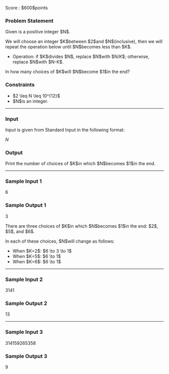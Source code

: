 
<div>

<span>

<span>

<p>
Score : $600$points
</p>

<div>

<section>

### **Problem Statement**

<p>
Given is a positive integer $N$.
</p>

<p>
We will choose an integer $K$between $2$and $N$(inclusive), then we will repeat the operation below until $N$becomes less than $K$.
</p>

<ul>

<li>
Operation: if $K$divides $N$, replace $N$with $N/K$; otherwise, replace $N$with $N-K$.
</li>

</ul>

<p>
In how many choices of $K$will $N$become $1$in the end?
</p>

</section>

</div>

<div>

<section>

### **Constraints**

<ul>

<li>
$2 \leq N \leq 10^{12}$
</li>

<li>
$N$is an integer.
</li>

</ul>

</section>

</div>

---

<div>

<div>

<section>

### **Input**

<p>
Input is given from Standard Input in the following format:
</p>

<div>

$N$
</div>

</section>

</div>

<div>

<section>

### **Output**

<p>
Print the number of choices of $K$in which $N$becomes $1$in the end.
</p>

</section>

</div>

</div>

---

<div>

<section>

### **Sample Input 1**

<div>

6

</div>

</section>

</div>

<div>

<section>

### **Sample Output 1**

<div>

3

</div>

<p>
There are three choices of $K$in which $N$becomes $1$in the end: $2$, $5$, and $6$.
</p>

<p>
In each of these choices, $N$will change as follows:
</p>

<ul>

<li>
When $K=2$: $6 \to 3 \to 1$
</li>

<li>
When $K=5$: $6 \to 1$
</li>

<li>
When $K=6$: $6 \to 1$
</li>

</ul>

</section>

</div>

---

<div>

<section>

### **Sample Input 2**

<div>

3141

</div>

</section>

</div>

<div>

<section>

### **Sample Output 2**

<div>

13

</div>

</section>

</div>

---

<div>

<section>

### **Sample Input 3**

<div>

314159265358

</div>

</section>

</div>

<div>

<section>

### **Sample Output 3**

<div>

9

</div>

</section>

</div>

</span>

</span>

</div>
